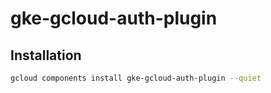 # gke-gcloud-auth-plugin

## Installation

```sh
gcloud components install gke-gcloud-auth-plugin --quiet
```

<!--
sudo apt-get install google-cloud-sdk-gke-gcloud-auth-plugin
sudo yum install google-cloud-sdk-gke-gcloud-auth-plugin
-->

<!-- ### Commands

```sh
gke-gcloud-auth-plugin --help
``` -->
